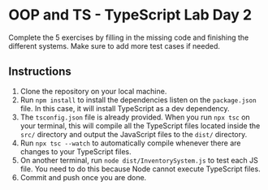 # OOP and TS - TypeScript Lab Day 2

Complete the 5 exercises by filling in the missing code and finishing the different systems. Make sure to add more test cases if needed.

## Instructions

1. Clone the repository on your local machine.
2. Run `npm install` to install the dependencies listen on the `package.json` file. In this case, it will install TypeScript as a dev dependency.
3. The `tsconfig.json` file is already provided. When you run `npx tsc` on your terminal, this will compile all the TypeScript files located inside the `src/` directory and output the JavaScript files to the `dist/` directory.
4. Run `npx tsc --watch` to automatically compile whenever there are changes to your TypeScript files.
5. On another terminal, run `node dist/InventorySystem.js` to test each JS file. You need to do this because Node cannot execute TypeScript files.
6. Commit and push once you are done.
